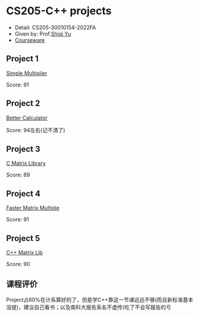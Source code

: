 # CS205-C++ projects

- Detail: CS205-30010154-2022FA
- Given by: Prof.[Shiqi Yu](https://github.com/ShiqiYu)
- [Courseware](https://github.com/ShiqiYu/CPP)

## Project 1

[Simple Multiplier](https://github.com/uint44t/CS205/tree/master/project1)

Score: 91

## Project 2

[Better Calculator](https://github.com/uint44t/CS205/tree/master/project2)

Score: 94左右(记不清了)

## Project 3

[C Matrix Library](https://github.com/uint44t/CS205/tree/master/project3)

Score: 89

## Project 4

[Faster Matrix Multiple](https://github.com/uint44t/CS205/tree/master/project4)

Score: 91

## Project 5

[C++ Matrix Lib](https://github.com/uint44t/CS205/tree/master/project5)

Score: 90

## 课程评价

Project占60%在计系算好的了，但是学C++靠这一节课远远不够(而且新标准基本没提)，建议自己看书；以及南科大报告系名不虚传(吃了不会写报告的亏
